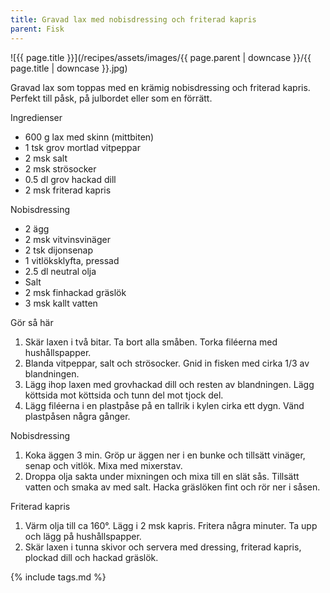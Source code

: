 ```yaml
---
title: Gravad lax med nobisdressing och friterad kapris
parent: Fisk
---
```

![{{ page.title }}](/recipes/assets/images/{{ page.parent | downcase }}/{{ page.title | downcase }}.jpg)

Gravad lax som toppas med en krämig nobisdressing och friterad kapris. Perfekt till påsk, på julbordet eller som en förrätt.

Ingredienser

- 600 g lax med skinn (mittbiten)
- 1 tsk grov mortlad vitpeppar
- 2 msk salt
- 2 msk strösocker
- 0.5 dl grov hackad dill
- 2 msk friterad kapris

Nobisdressing

- 2 ägg
- 2 msk vitvinsvinäger
- 2 tsk dijonsenap
- 1 vitlöksklyfta, pressad
- 2.5 dl neutral olja
- Salt
- 2 msk finhackad gräslök
- 3 msk kallt vatten

Gör så här

1. Skär laxen i två bitar. Ta bort alla småben. Torka filéerna med hushållspapper.
2. Blanda vitpeppar, salt och strösocker. Gnid in fisken med cirka 1/3 av blandningen.
3. Lägg ihop laxen med grovhackad dill och resten av blandningen. Lägg köttsida mot köttsida och tunn del mot tjock del.
4. Lägg filéerna i en plastpåse på en tallrik i kylen cirka ett dygn. Vänd plastpåsen några gånger.

Nobisdressing

1. Koka äggen 3 min. Gröp ur äggen ner i en bunke och tillsätt vinäger, senap och vitlök. Mixa med mixerstav.
2. Droppa olja sakta under mixningen och mixa till en slät sås. Tillsätt vatten och smaka av med salt. Hacka gräslöken fint och rör ner i såsen.

Friterad kapris

1. Värm olja till ca 160°. Lägg i 2 msk kapris. Fritera några minuter. Ta upp och lägg på hushållspapper.
2. Skär laxen i tunna skivor och servera med dressing, friterad kapris, plockad dill och hackad gräslök.

{% include tags.md %}
